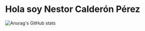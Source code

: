 # Hola soy Nestor Calderón Pérez
![Anurag's GitHub stats](https://github-readme-stats.vercel.app/api?username=nestorsan77&theme=ambient_gradient&show_icons=true)
